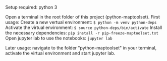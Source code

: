 Setup
required: python 3

Open a terminal in the root folder of this project (python-maptoolset).
First usage:
Create a new vertual environment:
```$ python -m venv python-deps```
Activate the virtual environment:
```$ source python-deps/bin/activate```
Install the necessary dependencies:
```pip install -r pip-freeze-maptoolset.txt```
Open jupyter lab to use the notebooks:
```jupyter lab```

Later usage:
navigate to the folder "python-maptoolset" in your terminal, activate the virtual environment and start jupyter lab.
